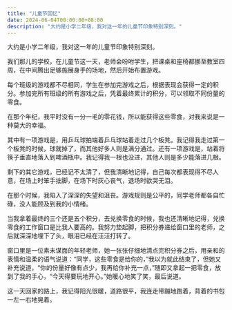 ```yaml
---
title: "儿童节回忆"
date: 2024-06-04T08:00:00+08:00
description: "大约是小学二年级，我对这一年的儿童节印象特别深刻。"
---
```


大约是小学二年级，我对这一年的儿童节印象特别深刻。<!--more-->

我们那儿的学校，在儿童节这一天，老师会吩咐学生，把课桌和座椅都挪至教室四周，在中间腾出足够施展身手的场地，然后开始布置游戏。

每个班级的游戏都不尽相同，学生在参加完游戏之后，根据表现会获得一定的积分。参加完所有班级的所有游戏之后，凭着最终累计的积分，可以领取不同份量的零食。

在那个年纪，我平时没有一分一毛的零花钱，所以能获得这些零食，对我来说是一种莫大的幸福。

其中有一项游戏是，用乒乓球拍端着乒乓球站着走过几个板凳。我记得我走过第一个板凳的时候，球就掉了，而其他好多人则是满分通过。还有一项游戏是，站着将筷子垂直地落入到啤酒瓶中。我记得我一根也没进，其他人则是多少能落进几根。

剩下的其它游戏，已经记不太清了，但我清晰地记得，自己每次都表现得不尽人意，在场上时笨手拙脚，在场下时灰心丧气，退场时欲哭无泪。

在那个时候，我陷入了深深的失望和沮丧。游戏规则是公平的，同学老师都各自忙碌，没人能顾及到我的小情绪。

当我拿着最终的三个还是五个积分，去兑换零食的时候，我也还清晰地记得，兑换零食的工作窗口是比我人要高的。我努力垫起脚，把积分券递给窗口里的老师，之后就深深地埋下了头，眼泪已经在汪汪打转了。

窗口里是一位素未谋面的年轻老师，她一张张仔细地清点完积分券之后，用亲和的表情和温柔的语气说道：“同学，这些零食是给你的，”我以为就此结束了，但她又补充说道，“你的份量好像有点少，我再给你补充一点，”随即又拿起一把零食，放到了我的手心，“今天得要玩地开心。”她暖心地笑了笑，最后说道。

这一天回家的路上，我记得阳光很暖，道路很平，我连走带蹦地跑着，背着的书包一左一右地晃着。
